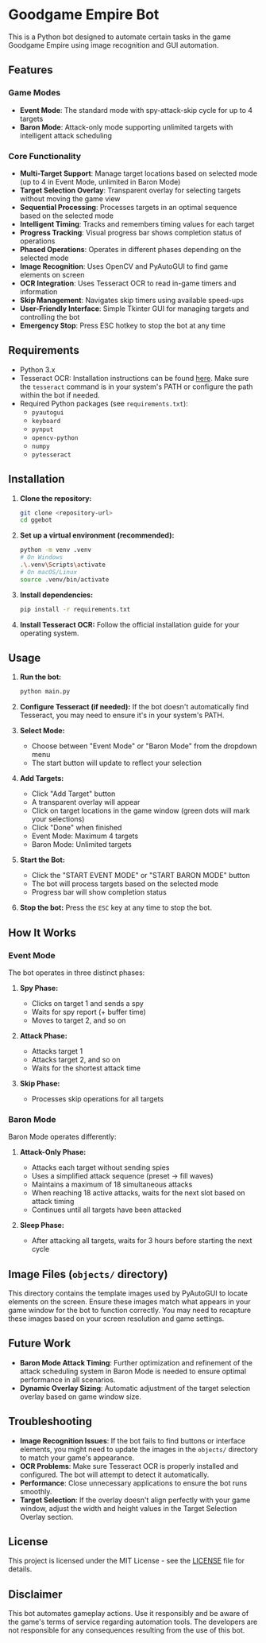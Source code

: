 # Goodgame Empire Bot

This is a Python bot designed to automate certain tasks in the game Goodgame Empire using image recognition and GUI automation.

## Features

### Game Modes
* **Event Mode**: The standard mode with spy-attack-skip cycle for up to 4 targets
* **Baron Mode**: Attack-only mode supporting unlimited targets with intelligent attack scheduling

### Core Functionality
* **Multi-Target Support**: Manage target locations based on selected mode (up to 4 in Event Mode, unlimited in Baron Mode)
* **Target Selection Overlay**: Transparent overlay for selecting targets without moving the game view
* **Sequential Processing**: Processes targets in an optimal sequence based on the selected mode
* **Intelligent Timing**: Tracks and remembers timing values for each target
* **Progress Tracking**: Visual progress bar shows completion status of operations
* **Phased Operations**: Operates in different phases depending on the selected mode
* **Image Recognition**: Uses OpenCV and PyAutoGUI to find game elements on screen
* **OCR Integration**: Uses Tesseract OCR to read in-game timers and information
* **Skip Management**: Navigates skip timers using available speed-ups
* **User-Friendly Interface**: Simple Tkinter GUI for managing targets and controlling the bot
* **Emergency Stop**: Press ESC hotkey to stop the bot at any time

## Requirements

* Python 3.x
* Tesseract OCR: Installation instructions can be found [here](https://github.com/tesseract-ocr/tesseract#installing-tesseract). Make sure the `tesseract` command is in your system's PATH or configure the path within the bot if needed.
* Required Python packages (see `requirements.txt`):
  * `pyautogui`
  * `keyboard`
  * `pynput`
  * `opencv-python`
  * `numpy`
  * `pytesseract`

## Installation

1. **Clone the repository:**
   ```bash
   git clone <repository-url>
   cd ggebot
   ```
2. **Set up a virtual environment (recommended):**
   ```bash
   python -m venv .venv
   # On Windows
   .\.venv\Scripts\activate
   # On macOS/Linux
   source .venv/bin/activate
   ```
3. **Install dependencies:**
   ```bash
   pip install -r requirements.txt
   ```
4. **Install Tesseract OCR:** Follow the official installation guide for your operating system.

## Usage

1. **Run the bot:**
   ```bash
   python main.py
   ```
2. **Configure Tesseract (if needed):** If the bot doesn't automatically find Tesseract, you may need to ensure it's in your system's PATH.

3. **Select Mode:**
   * Choose between "Event Mode" or "Baron Mode" from the dropdown menu
   * The start button will update to reflect your selection

4. **Add Targets:**
   * Click "Add Target" button
   * A transparent overlay will appear
   * Click on target locations in the game window (green dots will mark your selections)
   * Click "Done" when finished
   * Event Mode: Maximum 4 targets
   * Baron Mode: Unlimited targets

5. **Start the Bot:**
   * Click the "START EVENT MODE" or "START BARON MODE" button
   * The bot will process targets based on the selected mode
   * Progress bar will show completion status

6. **Stop the bot:** Press the `ESC` key at any time to stop the bot.

## How It Works

### Event Mode

The bot operates in three distinct phases:

1. **Spy Phase:**
   * Clicks on target 1 and sends a spy
   * Waits for spy report (+ buffer time)
   * Moves to target 2, and so on

2. **Attack Phase:**
   * Attacks target 1
   * Attacks target 2, and so on
   * Waits for the shortest attack time

3. **Skip Phase:**
   * Processes skip operations for all targets

### Baron Mode

Baron Mode operates differently:

1. **Attack-Only Phase:**
   * Attacks each target without sending spies
   * Uses a simplified attack sequence (preset → fill waves)
   * Maintains a maximum of 18 simultaneous attacks
   * When reaching 18 active attacks, waits for the next slot based on attack timing
   * Continues until all targets have been attacked

2. **Sleep Phase:**
   * After attacking all targets, waits for 3 hours before starting the next cycle

## Image Files (`objects/` directory)

This directory contains the template images used by PyAutoGUI to locate elements on the screen. Ensure these images match what appears in your game window for the bot to function correctly. You may need to recapture these images based on your screen resolution and game settings.

## Future Work

* **Baron Mode Attack Timing**: Further optimization and refinement of the attack scheduling system in Baron Mode is needed to ensure optimal performance in all scenarios.
* **Dynamic Overlay Sizing**: Automatic adjustment of the target selection overlay based on game window size.

## Troubleshooting

* **Image Recognition Issues**: If the bot fails to find buttons or interface elements, you might need to update the images in the `objects/` directory to match your game's appearance.
* **OCR Problems**: Make sure Tesseract OCR is properly installed and configured. The bot will attempt to detect it automatically.
* **Performance**: Close unnecessary applications to ensure the bot runs smoothly.
* **Target Selection**: If the overlay doesn't align perfectly with your game window, adjust the width and height values in the Target Selection Overlay section.

## License

This project is licensed under the MIT License - see the [LICENSE](LICENSE) file for details.

## Disclaimer

This bot automates gameplay actions. Use it responsibly and be aware of the game's terms of service regarding automation tools. The developers are not responsible for any consequences resulting from the use of this bot. 